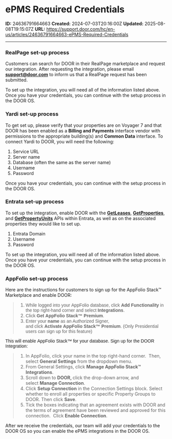 # ePMS Required Credentials

**ID:** 24636791664663
**Created:** 2024-07-03T20:16:00Z
**Updated:** 2025-08-08T19:15:07Z
**URL:** https://support.door.com/hc/en-us/articles/24636791664663-ePMS-Required-Credentials

---

<h3 id="h_01H935N2R1D217P87NWA5X0X75">RealPage set-up process</h3>
<p><span style="font-weight: 400;">Customers can search for DOOR in their RealPage marketplace and request our integration. After requesting the integration, please email <span class="wysiwyg-underline"><strong><a href="mailto:support@door.com">support@door.com</a></strong></span> to inform us that a RealPage request has been submitted. </span></p>
<p>To set up the integration, you will need all of the information listed above. Once you have your credentials, you can continue with the setup process in the DOOR OS.</p>
<h3 id="h_01H935N2R1JV31EE9D2VHHGG8Z">Yardi set-up process</h3>
<p>To get set up, please verify that your properties are on Voyager 7 and that DOOR has been enabled as a <span class="wysiwyg-underline"><strong>Billing and Payments</strong></span> interface vendor with permissions to the appropriate building(s) and <span class="wysiwyg-underline"><strong>Common Data</strong></span> interface. To connect Yardi to DOOR, you will need the following:</p>
<ol>
<li style="font-weight: 400;" aria-level="1">Service URL</li>
<li style="font-weight: 400;" aria-level="1">Server name</li>
<li style="font-weight: 400;" aria-level="1">Database (often the same as the server name)</li>
<li style="font-weight: 400;" aria-level="1">Username</li>
<li style="font-weight: 400;" aria-level="1">Password</li>
</ol>
<p>Once you have your credentials, you can continue with the setup process in the DOOR OS.</p>
<h3 id="h_01H935N2R18B6DM6661SZDGC3D">Entrata set-up process</h3>
<p>To set up the integration, enable DOOR with the <strong><span class="wysiwyg-underline"><a href="https://www.entrata.com/api/v1/documentation/getLeases#" target="_self">GetLeases</a></span></strong>, <span class="wysiwyg-underline"><a href="https://www.entrata.com/api/v1/documentation/getProperties#" target="_self"><strong>GetProperties</strong></a>,</span> and <span class="wysiwyg-underline"><a href="https://www.entrata.com/api/v1/documentation/getPropertyUnits#" target="_self"><strong>GetPropertyUnits</strong></a></span> APIs within Entrata, as well as on the associated properties they would like to set up. </p>
<ol>
<li style="font-weight: 400;" aria-level="1">Entrata Domain</li>
<li style="font-weight: 400;" aria-level="1">Username</li>
<li style="font-weight: 400;" aria-level="1">Password</li>
</ol>
<p>To set up the integration, you will need all of the information listed above. Once you have your credentials, you can continue with the setup process in the DOOR OS.</p>
<h3 id="h_01H935N2R14TSXH0FCZTQSRMXK">AppFolio set-up process</h3>
<div>Here are the <span class="il">instructions</span> for customers to sign up for the <span class="il">AppFolio</span> Stack™ Marketplace and enable DOOR: </div>
<div>
<blockquote>
<div dir="ltr">
<div>
<ol>
<li><font face="arial, sans-serif">While logged into your AppFoli<wbr></wbr>o database, click <strong>Add Function<wbr></wbr>ality</strong> in the top right-hand corner and select <strong>Integrations</strong>.</font></li>
<li><font face="arial, sans-serif">Click <strong>Get <span class="il">AppFolio</span> Stack™ Premium</strong>.</font></li>
<li><font face="arial, sans-serif">Enter your <strong>name </strong>as an Authorized Signer, and click<strong> Activate <span class="il">AppFolio</span> Stack™ Premium</strong>. (Only Presidential users can sign up for this feature)</font></li>
</ol>
</div>
</div>
</blockquote>
<p><font face="arial, sans-serif">This <span class="il">will</span> enable <span class="il">AppFolio</span> Stack™ for your database. </font><font face="arial, sans-serif">Sign up for the DOOR Integration:<br></font></p>
<blockquote>
<ol>
<li>In <span class="il">AppFolio</span>, click your name in the top right-hand corner.  Then, select <strong>General Settings</strong> from the dropdown menu. </li>
<li>From General Settings, click <strong>Manage <span class="il">AppFolio</span> Stack™ Integrations</strong>.</li>
<li>Scroll down to <strong>DOOR, </strong>click the drop-down arrow, and select <strong>Manage Connection</strong>.</li>
<li>Click <strong>Setup Connection</strong> in the Connection Settings block. Select whether to enroll all properties or specific Property Groups to DOOR. Then click <strong>Save</strong>.</li>
<li>Tick the boxes indicating that an agreement exists with DOOR and the terms of agreement have been reviewed and approved for this connection.  Click <strong>Enable<wbr></wbr> Connection</strong>. </li>
</ol>
</blockquote>
<p>After we receive the credentials, our team will add your credentials to the DOOR OS so you can enable the ePMS integrations in the DOOR OS.</p>
</div>
